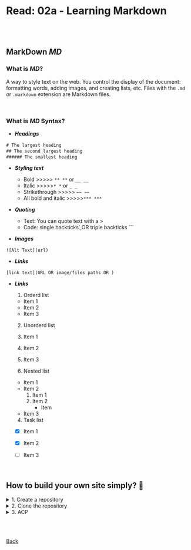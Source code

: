 # Read: 02a - Learning Markdown

<br><br>

## MarkDown *MD*
### What is *MD*?
A way to style text on the web. You control the display of the document: formatting words, adding images, and creating lists, etc. Files with the ```.md``` or ```.markdown``` extension are Markdown files.

<br>

### What is *MD* Syntax?

* ***Headings***
```
# The largest heading
## The second largest heading
###### The smallest heading
```

* ***Styling text***
    * Bold >>>>> ```** **``` or ```__ __``` 
    * Italic >>>>>```* *``` or ```_ _ ```
    * Strikethrough >>>>>	```~~ ~~``` 
    * All bold and italic	>>>>>```*** ***```


* ***Quoting***
    * Text: You can quote text with a >
    * Code: single backticks`,OR triple backticks ```

* ***Images***
```
![Alt Text](url)

```

* ***Links***
```
[link text](URL OR image/files paths OR )
```

* ***Links***
    1. Orderd list
    
    * Item 1
    * Item 2
    * Item 3
    
    2. Unorderd list
    
    1. Item 1
    2. Item 2
    3. Item 3
    
    3. Nested list

    * Item 1
    * Item 2
        1. Item 1
        2. Item 2
             * Item 
    * Item 3
    
    4. Task list
    
    - [x] Item 1
    - [x] Item 2
    - [ ] Item 3

    
<br>

## How to build your own site simply? :thinking:	

<details>
<summary> 1. Create a repository </summary>
From GitHub  create a new repository as shown:
<img alt="create repo." src="files\repo.png">
</details>

<details>
<summary> 2. Clone the repository </summary>
<img alt="Clone repo." src="files\clone.png">
</details>

<details>
<summary> 3. ACP </summary>
Add, commit, and push your changes:
<img alt="acp" src="files\acp.png">
</details>



<br><br>

[Back](README.md)